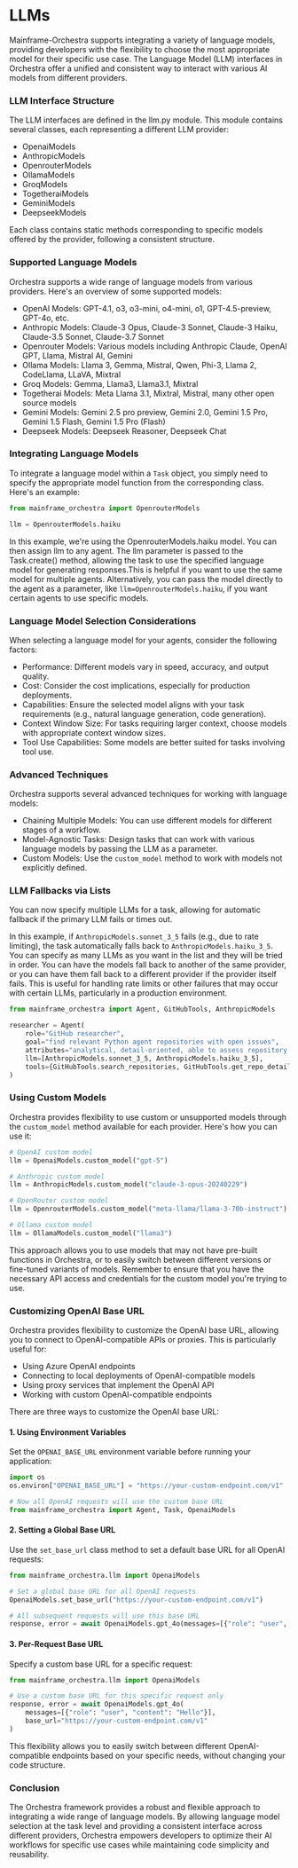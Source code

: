 # LLMs

Mainframe-Orchestra supports integrating a variety of language models, providing developers with the flexibility to choose the most appropriate model for their specific use case. The Language Model (LLM) interfaces in Orchestra offer a unified and consistent way to interact with various AI models from different providers.

### LLM Interface Structure

The LLM interfaces are defined in the llm.py module. This module contains several classes, each representing a different LLM provider:

- OpenaiModels
- AnthropicModels
- OpenrouterModels
- OllamaModels
- GroqModels
- TogetheraiModels
- GeminiModels
- DeepseekModels

Each class contains static methods corresponding to specific models offered by the provider, following a consistent structure.

### Supported Language Models

Orchestra supports a wide range of language models from various providers. Here's an overview of some supported models:

- OpenAI Models: GPT-4.1, o3, o3-mini, o4-mini, o1, GPT-4.5-preview, GPT-4o, etc.
- Anthropic Models: Claude-3 Opus, Claude-3 Sonnet, Claude-3 Haiku, Claude-3.5 Sonnet, Claude-3.7 Sonnet
- Openrouter Models: Various models including Anthropic Claude, OpenAI GPT, Llama, Mistral AI, Gemini
- Ollama Models: Llama 3, Gemma, Mistral, Qwen, Phi-3, Llama 2, CodeLlama, LLaVA, Mixtral
- Groq Models: Gemma, Llama3, Llama3.1, Mixtral
- Togetherai Models: Meta Llama 3.1, Mixtral, Mistral, many other open source models
- Gemini Models: Gemini 2.5 pro preview, Gemini 2.0, Gemini 1.5 Pro, Gemini 1.5 Flash, Gemini 1.5 Pro (Flash)
- Deepseek Models: Deepseek Reasoner, Deepseek Chat

### Integrating Language Models

To integrate a language model within a `Task` object, you simply need to specify the appropriate model function from the corresponding class. Here's an example:

```python
from mainframe_orchestra import OpenrouterModels

llm = OpenrouterModels.haiku
```

In this example, we're using the OpenrouterModels.haiku model. You can then assign llm to any agent. The llm parameter is passed to the Task.create() method, allowing the task to use the specified language model for generating responses.This is helpful if you want to use the same model for multiple agents. Alternatively, you can pass the model directly to the agent as a parameter, like `llm=OpenrouterModels.haiku`, if you want certain agents to use specific models.

### Language Model Selection Considerations

When selecting a language model for your agents, consider the following factors:

- Performance: Different models vary in speed, accuracy, and output quality.
- Cost: Consider the cost implications, especially for production deployments.
- Capabilities: Ensure the selected model aligns with your task requirements (e.g., natural language generation, code generation).
- Context Window Size: For tasks requiring larger context, choose models with appropriate context window sizes.
- Tool Use Capabilities: Some models are better suited for tasks involving tool use.

### Advanced Techniques

Orchestra supports several advanced techniques for working with language models:

- Chaining Multiple Models: You can use different models for different stages of a workflow.
- Model-Agnostic Tasks: Design tasks that can work with various language models by passing the LLM as a parameter.
- Custom Models: Use the `custom_model` method to work with models not explicitly defined.

### LLM Fallbacks via Lists

You can now specify multiple LLMs for a task, allowing for automatic fallback if the primary LLM fails or times out.

In this example, if `AnthropicModels.sonnet_3_5` fails (e.g., due to rate limiting), the task automatically falls back to `AnthropicModels.haiku_3_5`. You can specify as many LLMs as you want in the list and they will be tried in order. You can have the models fall back to another of the same provider, or you can have them fall back to a different provider if the provider itself fails. This is useful for handling rate limits or other failures that may occur with certain LLMs, particularly in a production environment.

```python
from mainframe_orchestra import Agent, GitHubTools, AnthropicModels

researcher = Agent(
    role="GitHub researcher",
    goal="find relevant Python agent repositories with open issues",
    attributes="analytical, detail-oriented, able to assess repository relevance and popularity",
    llm=[AnthropicModels.sonnet_3_5, AnthropicModels.haiku_3_5],
    tools={GitHubTools.search_repositories, GitHubTools.get_repo_details}
)
```

### Using Custom Models

Orchestra provides flexibility to use custom or unsupported models through the `custom_model` method available for each provider. Here's how you can use it:

```python
# OpenAI custom model
llm = OpenaiModels.custom_model("gpt-5")

# Anthropic custom model
llm = AnthropicModels.custom_model("claude-3-opus-20240229")

# OpenRouter custom model
llm = OpenrouterModels.custom_model("meta-llama/llama-3-70b-instruct")

# Ollama custom model
llm = OllamaModels.custom_model("llama3")

```

This approach allows you to use models that may not have pre-built functions in Orchestra, or to easily switch between different versions or fine-tuned variants of models. Remember to ensure that you have the necessary API access and credentials for the custom model you're trying to use.

### Customizing OpenAI Base URL

Orchestra provides flexibility to customize the OpenAI base URL, allowing you to connect to OpenAI-compatible APIs or proxies. This is particularly useful for:

- Using Azure OpenAI endpoints
- Connecting to local deployments of OpenAI-compatible models
- Using proxy services that implement the OpenAI API
- Working with custom OpenAI-compatible endpoints

There are three ways to customize the OpenAI base URL:

#### 1. Using Environment Variables

Set the `OPENAI_BASE_URL` environment variable before running your application:

```python
import os
os.environ["OPENAI_BASE_URL"] = "https://your-custom-endpoint.com/v1"

# Now all OpenAI requests will use the custom base URL
from mainframe_orchestra import Agent, Task, OpenaiModels
```

#### 2. Setting a Global Base URL

Use the `set_base_url` class method to set a default base URL for all OpenAI requests:

```python
from mainframe_orchestra.llm import OpenaiModels

# Set a global base URL for all OpenAI requests
OpenaiModels.set_base_url("https://your-custom-endpoint.com/v1")

# All subsequent requests will use this base URL
response, error = await OpenaiModels.gpt_4o(messages=[{"role": "user", "content": "Hello"}])
```

#### 3. Per-Request Base URL

Specify a custom base URL for a specific request:

```python
from mainframe_orchestra.llm import OpenaiModels

# Use a custom base URL for this specific request only
response, error = await OpenaiModels.gpt_4o(
    messages=[{"role": "user", "content": "Hello"}],
    base_url="https://your-custom-endpoint.com/v1"
)
```

This flexibility allows you to easily switch between different OpenAI-compatible endpoints based on your specific needs, without changing your code structure.

### Conclusion

The Orchestra framework provides a robust and flexible approach to integrating a wide range of language models. By allowing language model selection at the task level and providing a consistent interface across different providers, Orchestra empowers developers to optimize their AI workflows for specific use cases while maintaining code simplicity and reusability.

